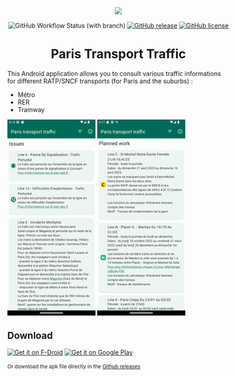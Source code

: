 <div align="center">

<image src="fastlane/metadata/android/en-US/images/icon.png" height="100">

![GitHub Workflow Status (with branch)](https://img.shields.io/github/actions/workflow/status/corenting/ParisTransportTraffic/ci.yml?branch=master)
[![GitHub release](https://img.shields.io/github/release/corenting/ParisTransportTraffic.svg)](https://github.com/corenting/ParisTransportTraffic/releases)
[![GitHub license](https://img.shields.io/github/license/corenting/ParisTransportTraffic.svg)](https://github.com/corenting/ParisTransportTraffic/blob/master/LICENSE)

# Paris Transport Traffic

</div>

This Android application allows you to consult various traffic informations for different RATP/SNCF transports (for Paris and the suburbs) :

- Métro
- RER
- Tramway

<div>
<img src="https://raw.githubusercontent.com/corenting/ParisTransportTraffic/master/fastlane/metadata/android/en-US/images/phoneScreenshots/1.png" width="200">
<img src="https://raw.githubusercontent.com/corenting/ParisTransportTraffic/master/fastlane/metadata/android/en-US/images/phoneScreenshots/2.png" width="200">
</div>

## Download

[<img src="https://fdroid.gitlab.io/artwork/badge/get-it-on.png"
     alt="Get it on F-Droid"
     height="80">](https://f-droid.org/packages/fr.corenting.traficparis/)
[<img src="https://play.google.com/intl/en_us/badges/images/generic/en-play-badge.png"
     alt="Get it on Google Play"
     height="80">](https://play.google.com/store/apps/details?id=fr.corenting.traficparis)

<small>Or download the apk file directly in the [Github releases](https://github.com/corenting/ParisTransportTraffic/releases)</small>
